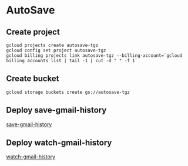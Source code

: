 # AutoSave

## Create project

```
gcloud projects create autosave-tgz
gcloud config set project autosave-tgz
gcloud billing projects link autosave-tgz --billing-account=`gcloud billing accounts list | tail -1 | cut -d " " -f 1`
```

## Create bucket

```
gcloud storage buckets create gs://autosave-tgz
```

## Deploy save-gmail-history

[save-gmail-history](./gcp/save-gmail-history/README.md)

## Deploy watch-gmail-history

[watch-gmail-history](./gcp/watch-gmail-history/README.md)
